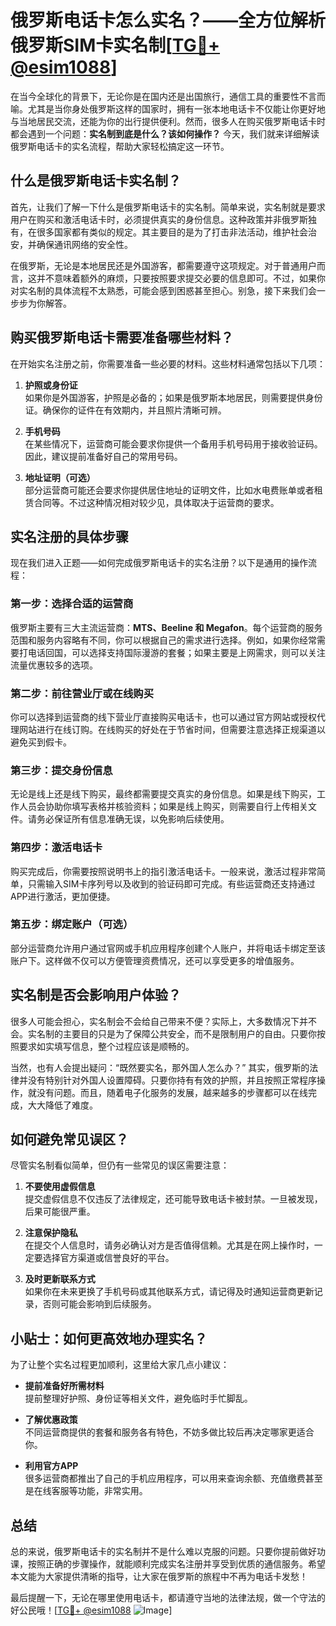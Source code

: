 # 俄罗斯电话卡怎么实名？——全方位解析俄罗斯SIM卡实名制[[TG💪+ @esim1088](https://t.me/s/esim1088)]

在当今全球化的背景下，无论你是在国内还是出国旅行，通信工具的重要性不言而喻。尤其是当你身处俄罗斯这样的国家时，拥有一张本地电话卡不仅能让你更好地与当地居民交流，还能为你的出行提供便利。然而，很多人在购买俄罗斯电话卡时都会遇到一个问题：**实名制到底是什么？该如何操作？** 今天，我们就来详细解读俄罗斯电话卡的实名流程，帮助大家轻松搞定这一环节。

## 什么是俄罗斯电话卡实名制？

首先，让我们了解一下什么是俄罗斯电话卡的实名制。简单来说，实名制就是要求用户在购买和激活电话卡时，必须提供真实的身份信息。这种政策并非俄罗斯独有，在很多国家都有类似的规定。其主要目的是为了打击非法活动，维护社会治安，并确保通讯网络的安全性。

在俄罗斯，无论是本地居民还是外国游客，都需要遵守这项规定。对于普通用户而言，这并不意味着额外的麻烦，只要按照要求提交必要的信息即可。不过，如果你对实名制的具体流程不太熟悉，可能会感到困惑甚至担心。别急，接下来我们会一步步为你解答。

## 购买俄罗斯电话卡需要准备哪些材料？

在开始实名注册之前，你需要准备一些必要的材料。这些材料通常包括以下几项：

1. **护照或身份证**  
   如果你是外国游客，护照是必备的；如果是俄罗斯本地居民，则需要提供身份证。确保你的证件在有效期内，并且照片清晰可辨。

2. **手机号码**  
   在某些情况下，运营商可能会要求你提供一个备用手机号码用于接收验证码。因此，建议提前准备好自己的常用号码。

3. **地址证明（可选）**  
   部分运营商可能还会要求你提供居住地址的证明文件，比如水电费账单或者租赁合同等。不过这种情况相对较少见，具体取决于运营商的要求。

## 实名注册的具体步骤

现在我们进入正题——如何完成俄罗斯电话卡的实名注册？以下是通用的操作流程：

### 第一步：选择合适的运营商
俄罗斯主要有三大主流运营商：**MTS、Beeline 和 Megafon**。每个运营商的服务范围和服务内容略有不同，你可以根据自己的需求进行选择。例如，如果你经常需要打电话回国，可以选择支持国际漫游的套餐；如果主要是上网需求，则可以关注流量优惠较多的选项。

### 第二步：前往营业厅或在线购买
你可以选择到运营商的线下营业厅直接购买电话卡，也可以通过官方网站或授权代理网站进行在线订购。在线购买的好处在于节省时间，但需要注意选择正规渠道以避免买到假卡。

### 第三步：提交身份信息
无论是线上还是线下购买，最终都需要提交真实的身份信息。如果是线下购买，工作人员会协助你填写表格并核验资料；如果是线上购买，则需要自行上传相关文件。请务必保证所有信息准确无误，以免影响后续使用。

### 第四步：激活电话卡
购买完成后，你需要按照说明书上的指引激活电话卡。一般来说，激活过程非常简单，只需输入SIM卡序列号以及收到的验证码即可完成。有些运营商还支持通过APP进行激活，更加便捷。

### 第五步：绑定账户（可选）
部分运营商允许用户通过官网或手机应用程序创建个人账户，并将电话卡绑定至该账户下。这样做不仅可以方便管理资费情况，还可以享受更多的增值服务。

## 实名制是否会影响用户体验？

很多人可能会担心，实名制会不会给自己带来不便？实际上，大多数情况下并不会。实名制的主要目的只是为了保障公共安全，而不是限制用户的自由。只要你按照要求如实填写信息，整个过程应该是顺畅的。

当然，也有人会提出疑问：“既然要实名，那外国人怎么办？” 其实，俄罗斯的法律并没有特别针对外国人设置障碍。只要你持有有效的护照，并且按照正常程序操作，就没有问题。而且，随着电子化服务的发展，越来越多的步骤都可以在线完成，大大降低了难度。

## 如何避免常见误区？

尽管实名制看似简单，但仍有一些常见的误区需要注意：

1. **不要使用虚假信息**  
   提交虚假信息不仅违反了法律规定，还可能导致电话卡被封禁。一旦被发现，后果可能很严重。

2. **注意保护隐私**  
   在提交个人信息时，请务必确认对方是否值得信赖。尤其是在网上操作时，一定要选择官方渠道或信誉良好的平台。

3. **及时更新联系方式**  
   如果你在未来更换了手机号码或其他联系方式，请记得及时通知运营商更新记录，否则可能会影响到后续服务。

## 小贴士：如何更高效地办理实名？

为了让整个实名过程更加顺利，这里给大家几点小建议：

- **提前准备好所需材料**  
  提前整理好护照、身份证等相关文件，避免临时手忙脚乱。

- **了解优惠政策**  
  不同运营商提供的套餐和服务各有特色，不妨多做比较后再决定哪家更适合你。

- **利用官方APP**  
  很多运营商都推出了自己的手机应用程序，可以用来查询余额、充值缴费甚至是在线客服等功能，非常实用。

## 总结

总的来说，俄罗斯电话卡的实名制并不是什么难以克服的问题。只要你提前做好功课，按照正确的步骤操作，就能顺利完成实名注册并享受到优质的通信服务。希望本文能为大家提供清晰的指导，让大家在俄罗斯的旅程中不再为电话卡发愁！

最后提醒一下，无论在哪里使用电话卡，都请遵守当地的法律法规，做一个守法的好公民哦！[[TG💪+ @esim1088](https://t.me/s/esim1088) ![Image](https://i.postimg.cc/4NQfJmqS/Snipaste-2025-05-13-00-14-12.png)]